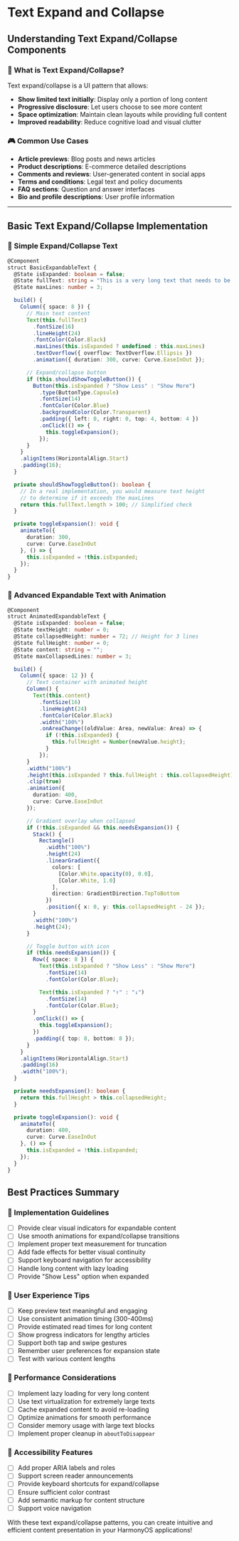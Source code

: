 # Text Expand and Collapse

## Understanding Text Expand/Collapse Components

### 🎯 What is Text Expand/Collapse?

Text expand/collapse is a UI pattern that allows:

- **Show limited text initially**: Display only a portion of long content
- **Progressive disclosure**: Let users choose to see more content
- **Space optimization**: Maintain clean layouts while providing full content
- **Improved readability**: Reduce cognitive load and visual clutter

### 🎮 Common Use Cases

- **Article previews**: Blog posts and news articles
- **Product descriptions**: E-commerce detailed descriptions
- **Comments and reviews**: User-generated content in social apps
- **Terms and conditions**: Legal text and policy documents
- **FAQ sections**: Question and answer interfaces
- **Bio and profile descriptions**: User profile information

---

## Basic Text Expand/Collapse Implementation

### 🎯 Simple Expand/Collapse Text

```typescript
@Component
struct BasicExpandableText {
  @State isExpanded: boolean = false;
  @State fullText: string = "This is a very long text that needs to be truncated when collapsed. Lorem ipsum dolor sit amet, consectetur adipiscing elit. Sed do eiusmod tempor incididunt ut labore et dolore magna aliqua. Ut enim ad minim veniam, quis nostrud exercitation ullamco laboris nisi ut aliquip ex ea commodo consequat.";
  @State maxLines: number = 3;

  build() {
    Column({ space: 8 }) {
      // Main text content
      Text(this.fullText)
        .fontSize(16)
        .lineHeight(24)
        .fontColor(Color.Black)
        .maxLines(this.isExpanded ? undefined : this.maxLines)
        .textOverflow({ overflow: TextOverflow.Ellipsis })
        .animation({ duration: 300, curve: Curve.EaseInOut });

      // Expand/collapse button
      if (this.shouldShowToggleButton()) {
        Button(this.isExpanded ? "Show Less" : "Show More")
          .type(ButtonType.Capsule)
          .fontSize(14)
          .fontColor(Color.Blue)
          .backgroundColor(Color.Transparent)
          .padding({ left: 0, right: 0, top: 4, bottom: 4 })
          .onClick(() => {
            this.toggleExpansion();
          });
      }
    }
    .alignItems(HorizontalAlign.Start)
    .padding(16);
  }

  private shouldShowToggleButton(): boolean {
    // In a real implementation, you would measure text height
    // to determine if it exceeds the maxLines
    return this.fullText.length > 100; // Simplified check
  }

  private toggleExpansion(): void {
    animateTo({
      duration: 300,
      curve: Curve.EaseInOut
    }, () => {
      this.isExpanded = !this.isExpanded;
    });
  }
}
```

### 🎯 Advanced Expandable Text with Animation

```typescript
@Component
struct AnimatedExpandableText {
  @State isExpanded: boolean = false;
  @State textHeight: number = 0;
  @State collapsedHeight: number = 72; // Height for 3 lines
  @State fullHeight: number = 0;
  @State content: string = "";
  @State maxCollapsedLines: number = 3;

  build() {
    Column({ space: 12 }) {
      // Text container with animated height
      Column() {
        Text(this.content)
          .fontSize(16)
          .lineHeight(24)
          .fontColor(Color.Black)
          .width("100%")
          .onAreaChange((oldValue: Area, newValue: Area) => {
            if (!this.isExpanded) {
              this.fullHeight = Number(newValue.height);
            }
          });
      }
      .width("100%")
      .height(this.isExpanded ? this.fullHeight : this.collapsedHeight)
      .clip(true)
      .animation({
        duration: 400,
        curve: Curve.EaseInOut
      });

      // Gradient overlay when collapsed
      if (!this.isExpanded && this.needsExpansion()) {
        Stack() {
          Rectangle()
            .width("100%")
            .height(24)
            .linearGradient({
              colors: [
                [Color.White.opacity(0), 0.0],
                [Color.White, 1.0]
              ],
              direction: GradientDirection.TopToBottom
            })
            .position({ x: 0, y: this.collapsedHeight - 24 });
        }
        .width("100%")
        .height(24);
      }

      // Toggle button with icon
      if (this.needsExpansion()) {
        Row({ space: 8 }) {
          Text(this.isExpanded ? "Show Less" : "Show More")
            .fontSize(14)
            .fontColor(Color.Blue);

          Text(this.isExpanded ? "↑" : "↓")
            .fontSize(14)
            .fontColor(Color.Blue);
        }
        .onClick(() => {
          this.toggleExpansion();
        })
        .padding({ top: 8, bottom: 8 });
      }
    }
    .alignItems(HorizontalAlign.Start)
    .padding(16)
    .width("100%");
  }

  private needsExpansion(): boolean {
    return this.fullHeight > this.collapsedHeight;
  }

  private toggleExpansion(): void {
    animateTo({
      duration: 400,
      curve: Curve.EaseInOut
    }, () => {
      this.isExpanded = !this.isExpanded;
    });
  }
}
```

## Best Practices Summary

### 🎯 Implementation Guidelines

- [ ] Provide clear visual indicators for expandable content
- [ ] Use smooth animations for expand/collapse transitions
- [ ] Implement proper text measurement for truncation
- [ ] Add fade effects for better visual continuity
- [ ] Support keyboard navigation for accessibility
- [ ] Handle long content with lazy loading
- [ ] Provide "Show Less" option when expanded

### 🎯 User Experience Tips

- [ ] Keep preview text meaningful and engaging
- [ ] Use consistent animation timing (300-400ms)
- [ ] Provide estimated read times for long content
- [ ] Show progress indicators for lengthy articles
- [ ] Support both tap and swipe gestures
- [ ] Remember user preferences for expansion state
- [ ] Test with various content lengths

### 🎯 Performance Considerations

- [ ] Implement lazy loading for very long content
- [ ] Use text virtualization for extremely large texts
- [ ] Cache expanded content to avoid re-loading
- [ ] Optimize animations for smooth performance
- [ ] Consider memory usage with large text blocks
- [ ] Implement proper cleanup in `aboutToDisappear`

### 🎯 Accessibility Features

- [ ] Add proper ARIA labels and roles
- [ ] Support screen reader announcements
- [ ] Provide keyboard shortcuts for expand/collapse
- [ ] Ensure sufficient color contrast
- [ ] Add semantic markup for content structure
- [ ] Support voice navigation

With these text expand/collapse patterns, you can create intuitive and efficient content presentation in your HarmonyOS applications!
